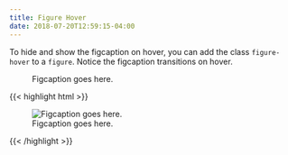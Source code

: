 ```yaml
---
title: Figure Hover
date: 2018-07-20T12:59:15-04:00
---
```


To hide and show the figcaption on hover, you can add the class `figure-hover` to a `figure`. Notice the figcaption transitions
on hover.

<div class="block-container blocks laptop-up-3">
<figure class="figure-hover block">
    <img class="skeleton-image skeleton-image--lg skeleton-image--landscape">
    <figcaption>Figcaption goes here.</figcaption>
</figure>
</div>

<div class="mt-3 mb-4">
{{< highlight html >}}
<figure class="figure-hover">
    <img src="..." alt="Figcaption goes here.">
    <figcaption>Figcaption goes here.</figcaption>
</figure>
{{< /highlight >}}
</div>
